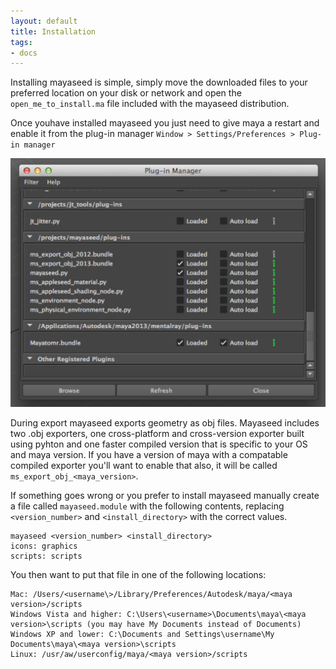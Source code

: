 ```yaml
---
layout: default
title: Installation
tags:
- docs
---
```


Installing mayaseed is simple, simply move the downloaded files to your preferred location on your disk or network and open the `open_me_to_install.ma` file included with the mayaseed distribution. 

Once youhave installed mayaseed you just need to give maya a restart and enable it from the plug-in manager `Window > Settings/Preferences > Plug-in manager`

[![Mayaseed in the plug-in manager](/images/plug-in_manager.png)](/images/plug-in_manager.png)

During export mayaseed exports geometry as obj files. Mayaseed includes two .obj exporters, one cross-platform and cross-version exporter built using pyhton and one faster compiled version that is specific to your OS and maya version. If you have a version of maya with a compatable compiled exporter you'll want to enable that also, it will be called `ms_export_obj_<maya_version>`.

If something goes wrong or you prefer to install mayaseed manually create a file called `mayaseed.module` with the following contents, replacing `<version_number>` and `<install_directory>` with the correct values.

    mayaseed <version_number> <install_directory>
    icons: graphics
    scripts: scripts

You then want to put that file in one of the following locations:

    Mac: /Users/<username\>/Library/Preferences/Autodesk/maya/<maya version>/scripts
    Windows Vista and higher: C:\Users\<username>\Documents\maya\<maya version>\scripts (you may have My Documents instead of Documents)
    Windows XP and lower: C:\Documents and Settings\username\My Documents\maya\<maya version>\scripts
    Linux: /usr/aw/userconfig/maya/<maya version>/scripts